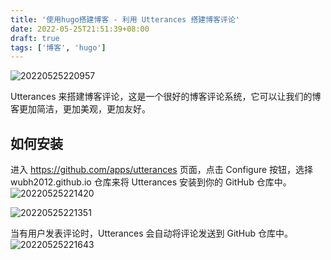 ```yaml
---
title: '使用hugo搭建博客 - 利用 Utterances 搭建博客评论'
date: 2022-05-25T21:51:39+08:00
draft: true
tags: ['博客', 'hugo']
---
```


![20220525220957](https://static.aalmix.com/20220525220957.png)

Utterances 来搭建博客评论，这是一个很好的博客评论系统，它可以让我们的博客更加简洁，更加美观，更加友好。

## 如何安装

进入 https://github.com/apps/utterances 页面，点击 Configure 按钮，选择 wubh2012.github.io 仓库来将 Utterances 安装到你的 GitHub 仓库中。
![20220525221420](https://static.aalmix.com/20220525221420.png)

![20220525221351](https://static.aalmix.com/20220525221351.png)

当有用户发表评论时，Utterances 会自动将评论发送到 GitHub 仓库中。
![20220525221643](https://static.aalmix.com/20220525221643.png)
